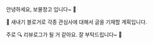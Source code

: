 안녕하세요, 보물창고 입니다~ 👋 

🌱 새내기 블로거로 각종 관심사에 대해서 글을 기재할 계획입니다.

주로 🔍 리뷰로그가 될 거 같아요. 잘 부탁드립니다~ 👀

<!---
qhanfckdrh/qhanfckdrh is a ✨ special ✨ repository because its `README.md` (this file) appears on your GitHub profile.
You can click the Preview link to take a look at your changes.
--->
